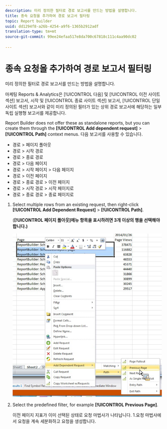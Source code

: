```yaml
---
description: 미리 정의한 필터로 경로 보고서를 만드는 방법을 설명합니다.
title: 종속 요청을 추가하여 경로 보고서 필터링
topic: Report builder
uuid: dd1294f8-a26b-4254-a9f6-1365b2912adf
translation-type: tm+mt
source-git-commit: 99ee24efaa517e8da700c67818c111c4aa90dc02

---
```



# 종속 요청을 추가하여 경로 보고서 필터링

미리 정의한 필터로 경로 보고서를 만드는 방법을 설명합니다.

마케팅 Reports &amp; Analytics은 [!UICONTROL 다음] 및 [!UICONTROL 이전 사이트 섹션] 보고서, 시작 및 [!UICONTROL 종료 사이트 섹션] 보고서, [!UICONTROL 단일 사이트 섹션] 보고서와 같이 미리 정의된 필터가 있는 상위 경로 보고서에 해당하는 일부 독립 실행형 보고서를 제공합니다.

Report Builder does not offer these as standalone reports, but you can create them through the **[!UICONTROL Add dependent request]** &gt; **[!UICONTROL Path]** context menus. 다음 보고서를 사용할 수 있습니다.

* 경로 &gt; 페이지 폴아웃
* 경로 &gt; 시작 경로
* 경로 &gt; 종료 경로
* 경로 &gt; 다음 페이지
* 경로 &gt; 시작 페이지 &gt; 다음 페이지
* 경로 &gt; 이전 페이지
* 경로 &gt; 종료 경로 &gt; 이전 페이지
* 경로 &gt; 시작 경로 &gt; 시작 페이지로
* 경로 &gt; 종료 경로 &gt; 종료 페이지로

1. Select multiple rows from an existing request, then right-click **[!UICONTROL Add Dependent Request]** &gt; **[!UICONTROL Path]**.

   (**[!UICONTROL 페이지 폴아웃]메뉴 항목을 표시하려면 3개 이상의 행을 선택해야 합니다.)**

   ![](assets/dependen_request.png)

1. Select the predefined filter, for example **[!UICONTROL Previous Page]**.

   이전 페이지 지표가 이미 선택된 상태로 요청 마법사가 나타납니다. 1.요청 마법사에서 요청을 계속 세분화하고 요청을 생성합니다.
